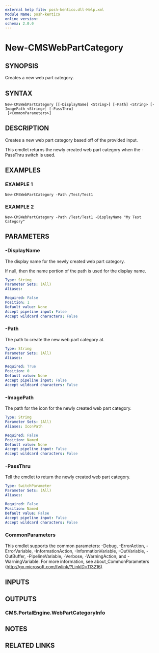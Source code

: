 ```yaml
---
external help file: posh-kentico.dll-Help.xml
Module Name: posh-kentico
online version:
schema: 2.0.0
---
```


# New-CMSWebPartCategory

## SYNOPSIS
Creates a new web part category.

## SYNTAX

```
New-CMSWebPartCategory [[-DisplayName] <String>] [-Path] <String> [-ImagePath <String>] [-PassThru]
 [<CommonParameters>]
```

## DESCRIPTION
Creates a new web part category based off of the provided input.

This cmdlet returns the newly created web part category when the -PassThru switch is used.

## EXAMPLES

### EXAMPLE 1
```
New-CMSWebPartCategory -Path /Test/Test1
```

### EXAMPLE 2
```
New-CMSWebPartCategory -Path /Test/Test1 -DisplayName "My Test Category"
```

## PARAMETERS

### -DisplayName
The display name for the newly created web part category.

If null, then the name portion of the path is used for the display name.

```yaml
Type: String
Parameter Sets: (All)
Aliases:

Required: False
Position: 1
Default value: None
Accept pipeline input: False
Accept wildcard characters: False
```

### -Path
The path to create the new web part category at.

```yaml
Type: String
Parameter Sets: (All)
Aliases:

Required: True
Position: 0
Default value: None
Accept pipeline input: False
Accept wildcard characters: False
```

### -ImagePath
The path for the icon for the newly created web part category.

```yaml
Type: String
Parameter Sets: (All)
Aliases: IconPath

Required: False
Position: Named
Default value: None
Accept pipeline input: False
Accept wildcard characters: False
```

### -PassThru
Tell the cmdlet to return the newly created web part category.

```yaml
Type: SwitchParameter
Parameter Sets: (All)
Aliases:

Required: False
Position: Named
Default value: False
Accept pipeline input: False
Accept wildcard characters: False
```

### CommonParameters
This cmdlet supports the common parameters: -Debug, -ErrorAction, -ErrorVariable, -InformationAction, -InformationVariable, -OutVariable, -OutBuffer, -PipelineVariable, -Verbose, -WarningAction, and -WarningVariable.
For more information, see about_CommonParameters (http://go.microsoft.com/fwlink/?LinkID=113216).

## INPUTS

## OUTPUTS

### CMS.PortalEngine.WebPartCategoryInfo

## NOTES

## RELATED LINKS
